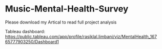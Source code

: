 # Music-Mental-Health-Survey

Please download my Artical to read full project analysis 

Tableau dashboard: https://public.tableau.com/app/profile/rasiklal.limbani/viz/MentalHealth_16765777903250/Dashboard1
